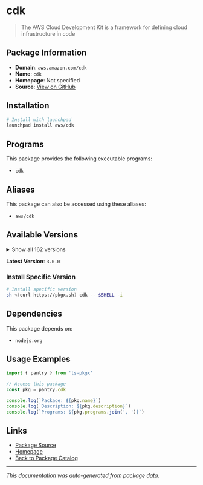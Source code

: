 # cdk

> The AWS Cloud Development Kit is a framework for defining cloud infrastructure in code

## Package Information

- **Domain**: `aws.amazon.com/cdk`
- **Name**: `cdk`
- **Homepage**: Not specified
- **Source**: [View on GitHub](https://github.com/pkgxdev/pantry/tree/main/projects/aws.amazon.com/cdk/package.yml)

## Installation

```bash
# Install with launchpad
launchpad install aws/cdk
```

## Programs

This package provides the following executable programs:

- `cdk`

## Aliases

This package can also be accessed using these aliases:

- `aws/cdk`

## Available Versions

<details>
<summary>Show all 162 versions</summary>

- `3.0.0`, `2.1019.1`, `2.1019.0`, `2.1018.1`, `2.1018.0`
- `2.1017.1`, `2.1017.0`, `2.1016.1`, `2.1016.0`, `2.1015.0`
- `2.1014.0`, `2.1013.0`, `2.1012.0`, `2.1011.0`, `2.1010.0`
- `2.1009.0`, `2.1008.0`, `2.1007.0`, `2.1006.0`, `2.1005.0`
- `2.1004.0`, `2.1003.0`, `2.1002.0`, `2.1001.0`, `2.1000.3`
- `2.1000.2`, `2.1000.1`, `2.1000.0`, `2.179.0`, `2.178.2`
- `2.178.1`, `2.178.0`, `2.177.0`, `2.176.0`, `2.175.1`
- `2.175.0`, `2.174.1`, `2.174.0`, `2.173.4`, `2.173.3`
- `2.173.2`, `2.173.1`, `2.173.0`, `2.172.0`, `2.171.1`
- `2.171.0`, `2.170.0`, `2.169.0`, `2.168.0`, `2.167.2`
- `2.167.1`, `2.167.0`, `2.166.0`, `2.165.0`, `2.164.1`
- `2.164.0`, `2.163.1`, `2.163.0`, `2.162.1`, `2.162.0`
- `2.161.1`, `2.161.0`, `2.160.0`, `2.159.1`, `2.159.0`
- `2.158.0`, `2.157.0`, `2.156.0`, `2.155.0`, `2.154.1`
- `2.154.0`, `2.153.0`, `2.152.0`, `2.151.1`, `2.151.0`
- `2.150.0`, `2.149.0`, `2.148.1`, `2.148.0`, `2.147.3`
- `2.147.2`, `2.147.1`, `2.147.0`, `2.146.0`, `2.145.0`
- `2.144.0`, `2.143.1`, `2.143.0`, `2.142.1`, `2.142.0`
- `2.141.0`, `2.140.0`, `2.139.1`, `2.139.0`, `2.138.0`
- `2.137.0`, `2.136.1`, `2.136.0`, `2.135.0`, `2.134.0`
- `2.133.0`, `2.132.1`, `2.132.0`, `2.131.0`, `2.130.0`
- `2.129.0`, `2.128.0`, `2.127.0`, `2.126.0`, `2.125.0`
- `2.124.0`, `2.123.0`, `2.122.0`, `2.121.1`, `2.121.0`
- `2.120.0`, `2.119.0`, `2.118.0`, `2.117.0`, `2.116.1`
- `2.116.0`, `2.115.0`, `2.114.1`, `2.114.0`, `2.113.0`
- `2.112.0`, `2.111.0`, `2.110.1`, `2.110.0`, `2.109.0`
- `2.108.1`, `2.108.0`, `2.107.0`, `2.106.1`, `2.106.0`
- `2.105.0`, `2.104.0`, `2.103.1`, `2.103.0`, `2.102.1`
- `2.102.0`, `2.101.1`, `2.101.0`, `2.100.0`, `2.99.1`
- `2.99.0`, `2.98.0`, `2.97.1`, `2.97.0`, `2.96.2`
- `2.96.1`, `2.96.0`, `2.95.1`, `2.95.0`, `2.94.0`
- `2.93.0`, `2.92.0`, `2.91.0`, `2.90.0`, `2.89.0`
- `2.88.0`, `2.87.0`

</details>

**Latest Version**: `3.0.0`

### Install Specific Version

```bash
# Install specific version
sh <(curl https://pkgx.sh) cdk -- $SHELL -i
```

## Dependencies

This package depends on:

- `nodejs.org`

## Usage Examples

```typescript
import { pantry } from 'ts-pkgx'

// Access this package
const pkg = pantry.cdk

console.log(`Package: ${pkg.name}`)
console.log(`Description: ${pkg.description}`)
console.log(`Programs: ${pkg.programs.join(', ')}`)
```

## Links

- [Package Source](https://github.com/pkgxdev/pantry/tree/main/projects/aws.amazon.com/cdk/package.yml)
- [Homepage](#)
- [Back to Package Catalog](../../../package-catalog.md)

---

*This documentation was auto-generated from package data.*
